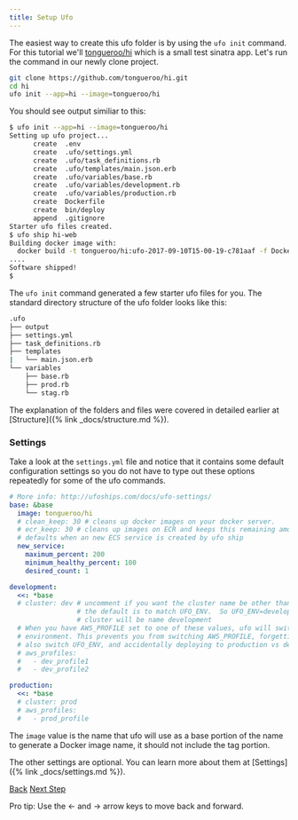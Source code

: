 ```yaml
---
title: Setup Ufo
---
```


The easiest way to create this ufo folder is by using the `ufo init` command.  For this tutorial we'll [tongueroo/hi](https://github.com/tongueroo/hi) which is a small test sinatra app.
Let's run the command in our newly clone project.

```sh
git clone https://github.com/tongueroo/hi.git
cd hi
ufo init --app=hi --image=tongueroo/hi
```

You should see output similiar to this:

```sh
$ ufo init --app=hi --image=tongueroo/hi
Setting up ufo project...
      create  .env
      create  .ufo/settings.yml
      create  .ufo/task_definitions.rb
      create  .ufo/templates/main.json.erb
      create  .ufo/variables/base.rb
      create  .ufo/variables/development.rb
      create  .ufo/variables/production.rb
      create  Dockerfile
      create  bin/deploy
      append  .gitignore
Starter ufo files created.
$ ufo ship hi-web
Building docker image with:
  docker build -t tongueroo/hi:ufo-2017-09-10T15-00-19-c781aaf -f Dockerfile .
....
Software shipped!
$
```

The `ufo init` command generated a few starter ufo files for you. The standard directory structure of the ufo folder looks like this:

```sh
.ufo
├── output
├── settings.yml
├── task_definitions.rb
├── templates
|   └── main.json.erb
└── variables
    ├── base.rb
    ├── prod.rb
    └── stag.rb
```

The explanation of the folders and files were covered in detailed earlier at [Structure]({% link _docs/structure.md %}).

### Settings

Take a look at the `settings.yml` file and notice that it contains some default configuration settings so you do not have to type out these options repeatedly for some of the ufo commands.

```yaml
# More info: http://ufoships.com/docs/ufo-settings/
base: &base
  image: tongueroo/hi
  # clean_keep: 30 # cleans up docker images on your docker server.
  # ecr_keep: 30 # cleans up images on ECR and keeps this remaining amount. Defaults to keep all.
  # defaults when an new ECS service is created by ufo ship
  new_service:
    maximum_percent: 200
    minimum_healthy_percent: 100
    desired_count: 1

development:
  <<: *base
  # cluster: dev # uncomment if you want the cluster name be other than the default
                 # the default is to match UFO_ENV.  So UFO_ENV=development means the ECS
                 # cluster will be name development
  # When you have AWS_PROFILE set to one of these values, ufo will switch to the desired
  # environment. This prevents you from switching AWS_PROFILE, forgetting to
  # also switch UFO_ENV, and accidentally deploying to production vs development.
  # aws_profiles:
  #   - dev_profile1
  #   - dev_profile2

production:
  <<: *base
  # cluster: prod
  # aws_profiles:
  #   - prod_profile
```

The `image` value is the name that ufo will use as a base portion of the name to generate a Docker image name, it should not include the tag portion.

The other settings are optional.  You can learn more about them at [Settings]({% link _docs/settings.md %}).

<a id="prev" class="btn btn-basic" href="{% link _docs/tutorial.md %}">Back</a>
<a id="next" class="btn btn-primary" href="{% link _docs/tutorial-ufo-docker-build.md %}">Next Step</a>
<p class="keyboard-tip">Pro tip: Use the <- and -> arrow keys to move back and forward.</p>

